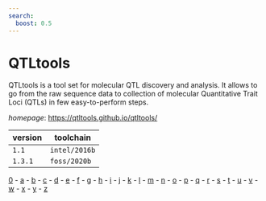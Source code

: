 ```yaml
---
search:
  boost: 0.5
---
```

# QTLtools

QTLtools is a tool set for molecular QTL discovery and analysis. It allows to go from the raw sequence data to collection of molecular Quantitative Trait Loci (QTLs)  in few easy-to-perform steps.

*homepage*: <https://qtltools.github.io/qtltools/>

version | toolchain
--------|----------
``1.1`` | ``intel/2016b``
``1.3.1`` | ``foss/2020b``

[0](../0/index.md) - [a](../a/index.md) - [b](../b/index.md) - [c](../c/index.md) - [d](../d/index.md) - [e](../e/index.md) - [f](../f/index.md) - [g](../g/index.md) - [h](../h/index.md) - [i](../i/index.md) - [j](../j/index.md) - [k](../k/index.md) - [l](../l/index.md) - [m](../m/index.md) - [n](../n/index.md) - [o](../o/index.md) - [p](../p/index.md) - [q](../q/index.md) - [r](../r/index.md) - [s](../s/index.md) - [t](../t/index.md) - [u](../u/index.md) - [v](../v/index.md) - [w](../w/index.md) - [x](../x/index.md) - [y](../y/index.md) - [z](../z/index.md)

